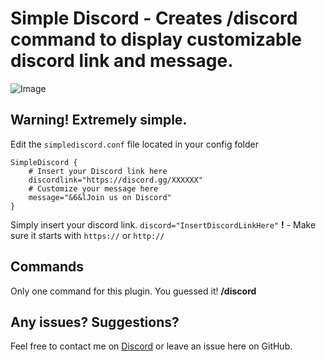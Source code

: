 # Simple Discord - Creates /discord command to display customizable discord link and message.
![Image](https://cdn.discordapp.com/attachments/529496121790169119/549811951450980362/b42318a6b4d89a607035038d5d31ba9c.png)
## Warning! Extremely simple.
Edit the `simplediscord.conf` file located in your config folder

```
SimpleDiscord {
    # Insert your Discord link here
    discordlink="https://discord.gg/XXXXXX"
    # Customize your message here
    message="&6&lJoin us on Discord"
}
```


Simply insert your discord link. `discord="InsertDiscordLinkHere"`
**!** - Make sure it starts with `https://` or `http://`


## Commands
Only one command for this plugin. You guessed it! **/discord**

## Any issues? Suggestions?
Feel free to contact me on [Discord](https://discord.gg/RQUqvQH) or leave an issue here on GitHub.
